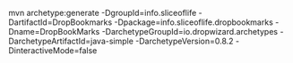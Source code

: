 mvn archetype:generate 
-DgroupId=info.sliceoflife 
-DartifactId=DropBookmarks 
-Dpackage=info.sliceoflife.dropbookmarks 
-Dname=DropBookMarks 
-DarchetypeGroupId=io.dropwizard.archetypes 
-DarchetypeArtifactId=java-simple 
-DarchetypeVersion=0.8.2 
-DinteractiveMode=false
